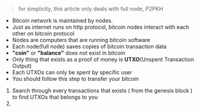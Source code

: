 > for simplicity, this article only deals with full node, P2PKH

- Bitcoin network is maintained by nodes.
- Just as internet runs on http protocol, bitcoin nodes interact with each other on bitcoin protocol
- Nodes are computers that are running bitcoin software
- Each node(full node) saves copies of bitcoin transaction data
- **"coin"** or **"balance"** does not exist in bitcoin
- Only thing that exists as a proof of money is **UTXO**(Unspent Transaction Output)
- Each UTXOs can only be spent by specific user
- You should follow this step to transfer your bitcoin
1. Search through every transactions that exists ( from the genesis block ) to find UTXOs that belongs to you
2. 